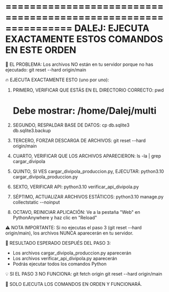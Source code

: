===============================================================
DALEJ: EJECUTA EXACTAMENTE ESTOS COMANDOS EN ESTE ORDEN
===============================================================

🚨 EL PROBLEMA: Los archivos NO están en tu servidor porque no has ejecutado:
git reset --hard origin/main

🔥 EJECUTA EXACTAMENTE ESTO (uno por uno):

1. PRIMERO, VERIFICAR QUE ESTÁS EN EL DIRECTORIO CORRECTO:
   pwd
   # Debe mostrar: /home/Dalej/multi

2. SEGUNDO, RESPALDAR BASE DE DATOS:
   cp db.sqlite3 db.sqlite3.backup

3. TERCERO, FORZAR DESCARGA DE ARCHIVOS:
   git reset --hard origin/main

4. CUARTO, VERIFICAR QUE LOS ARCHIVOS APARECIERON:
   ls -la | grep cargar_divipola

5. QUINTO, SI VES cargar_divipola_produccion.py, EJECUTAR:
   python3.10 cargar_divipola_produccion.py

6. SEXTO, VERIFICAR API:
   python3.10 verificar_api_divipola.py

7. SÉPTIMO, ACTUALIZAR ARCHIVOS ESTÁTICOS:
   python3.10 manage.py collectstatic --noinput

8. OCTAVO, REINICIAR APLICACIÓN:
   Ve a la pestaña "Web" en PythonAnywhere y haz clic en "Reload"

⚠️ NOTA IMPORTANTE:
Si no ejecutas el paso 3 (git reset --hard origin/main), 
los archivos NUNCA aparecerán en tu servidor.

🎯 RESULTADO ESPERADO DESPUÉS DEL PASO 3:
- Los archivos cargar_divipola_produccion.py aparecerán
- Los archivos verificar_api_divipola.py aparecerán
- Podrás ejecutar todos los comandos Python

💡 SI EL PASO 3 NO FUNCIONA:
git fetch origin
git reset --hard origin/main

🚀 SOLO EJECUTA LOS COMANDOS EN ORDEN Y FUNCIONARÁ.
